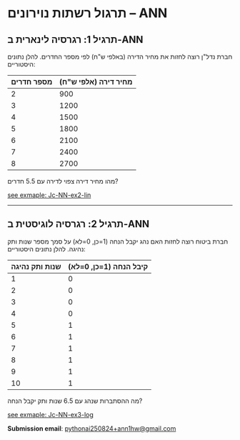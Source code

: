 # תרגול רשתות נוירונים – ANN

## תרגיל 1: רגרסיה לינארית ב-ANN

חברת נדל"ן רוצה לחזות את מחיר הדירה (באלפי ש"ח) לפי מספר החדרים. להלן נתונים היסטוריים:

| מספר חדרים | מחיר דירה (אלפי ש"ח) |
|------------|----------------------|
| 2          | 900                  |
| 3          | 1200                 |
| 4          | 1500                 |
| 5          | 1800                 |
| 6          | 2100                 |
| 7          | 2400                 |
| 8          | 2700                 |

מהו מחיר דירה צפוי לדירה עם 5.5 חדרים?

<a href="Jc-NN-ex1-lin.md">see exmaple: Jc-NN-ex2-lin </a>

---

## תרגיל 2: רגרסיה לוגיסטית ב-ANN

חברת ביטוח רוצה לחזות האם נהג יקבל הנחה (1=כן, 0=לא) על סמך מספר שנות ותק נהיגה. להלן נתונים היסטוריים:

| שנות ותק נהיגה | קיבל הנחה (1=כן, 0=לא) |
|---------------|------------------------|
| 1             | 0                      |
| 2             | 0                      |
| 3             | 0                      |
| 4             | 0                      |
| 5             | 1                      |
| 6             | 1                      |
| 7             | 1                      |
| 8             | 1                      |
| 9             | 1                      |
| 10            | 1                      |

מה ההסתברות שנהג עם 6.5 שנות ותק יקבל הנחה?

<a href="Jc-NN-ex2-log.md">see exmaple:  Jc-NN-ex3-log </a>

**Submission email**: [pythonai250824+ann1hw@gmail.com](mailto:pythonai250824+ann1hw@gmail.com)